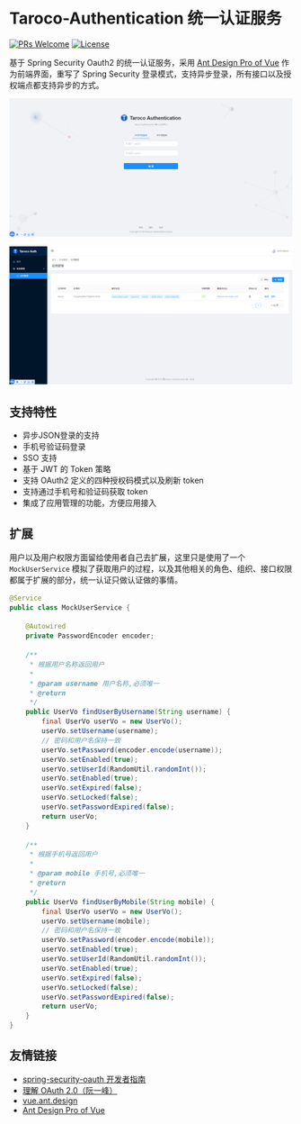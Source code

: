 # Taroco-Authentication 统一认证服务

[![PRs Welcome](https://img.shields.io/badge/PRs-welcome-brightgreen.svg)](https://github.com/liuht777/Taroco-Authentication)
[![License](https://img.shields.io/badge/License-Apache%202.0-blue.svg?label=license)](https://github.com/liuht777/Taroco/blob/master/LICENSE)

基于 Spring Security Oauth2 的统一认证服务，采用 [Ant Design Pro of Vue](https://pro.loacg.com/docs/getting-started "Ant Design Pro of Vue") 作为前端界面，重写了 Spring Security 登录模式，支持异步登录，所有接口以及授权端点都支持异步的方式。

![登陆页面](docs/imgs/login.png "登陆页面")

![应用页面](docs/imgs/app.png "应用页面")

## 支持特性

- 异步JSON登录的支持
- 手机号验证码登录
- SSO 支持
- 基于 JWT 的 Token 策略
- 支持 OAuth2 定义的四种授权码模式以及刷新 token
- 支持通过手机号和验证码获取 token
- 集成了应用管理的功能，方便应用接入

## 扩展

用户以及用户权限方面留给使用者自己去扩展，这里只是使用了一个 `MockUserService` 模拟了获取用户的过程，以及其他相关的角色、组织、接口权限都属于扩展的部分，统一认证只做认证做的事情。

```java
@Service
public class MockUserService {

    @Autowired
    private PasswordEncoder encoder;

    /**
     * 根据用户名称返回用户
     *
     * @param username 用户名称,必须唯一
     * @return
     */
    public UserVo findUserByUsername(String username) {
        final UserVo userVo = new UserVo();
        userVo.setUsername(username);
        // 密码和用户名保持一致
        userVo.setPassword(encoder.encode(username));
        userVo.setEnabled(true);
        userVo.setUserId(RandomUtil.randomInt());
        userVo.setEnabled(true);
        userVo.setExpired(false);
        userVo.setLocked(false);
        userVo.setPasswordExpired(false);
        return userVo;
    }

    /**
     * 根据手机号返回用户
     *
     * @param mobile 手机号,必须唯一
     * @return
     */
    public UserVo findUserByMobile(String mobile) {
        final UserVo userVo = new UserVo();
        userVo.setUsername(mobile);
        // 密码和用户名保持一致
        userVo.setPassword(encoder.encode(mobile));
        userVo.setEnabled(true);
        userVo.setUserId(RandomUtil.randomInt());
        userVo.setEnabled(true);
        userVo.setExpired(false);
        userVo.setLocked(false);
        userVo.setPasswordExpired(false);
        return userVo;
    }
}
```

## 友情链接

- [spring-security-oauth 开发者指南](http://projects.spring.io/spring-security-oauth/docs/oauth2.html)
- [理解 OAuth 2.0（阮一峰）](http://www.ruanyifeng.com/blog/2014/05/oauth_2_0.html)
- [vue.ant.design](https://vue.ant.design/docs/vue/introduce-cn/)
- [Ant Design Pro of Vue](https://pro.loacg.com/docs/getting-started)
